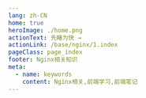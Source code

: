 ```yaml
---
lang: zh-CN
home: true
heroImage: ./home.png
actionText: 先睹为快 →
actionLink: /base/nginx/1.index
pageClass: page_index
footer: Nginx相关知识
meta:
  - name: keywords
    content: Nginx相关,前端学习,前端笔记
---
```


<template>
    <div class="cont">
        <div id="large-header" class="large-header"></div>
            <div class="features">
        <div class="feature">
          <h2>Nginx基础知识</h2> 
          <p>掌握Nginx基础相关基础，包括常见的一些配置方式</p>
        </div>
        <div class="feature">
          <h2>Nginx高级知识</h2> 
          <p>掌握Nginx中一些难点知识</p>
        </div>
      </div>
    </div>
</template>

